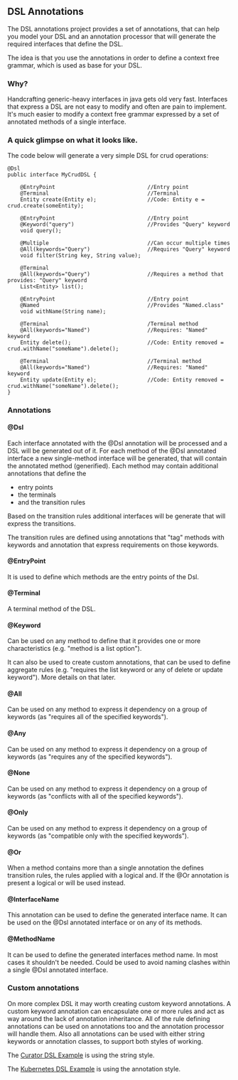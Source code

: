 ## DSL Annotations

The DSL annotations project provides a set of annotations, that can help you model your DSL and an annotation processor that will generate the required interfaces that define the DSL.

The idea is that you use the annotations in order to define a context free grammar, which is used as base for your DSL.

### Why?

Handcrafting generic-heavy interfaces in java gets old very fast. Interfaces that express a DSL are not easy to modify and often are pain to implement.
It's much easier to modify a context free grammar expressed by a set of annotated methods of a single interface.

### A quick glimpse on what it looks like.

The code below will generate a very simple DSL for crud operations:

    @Dsl
    public interface MyCrudDSL {
    
        @EntryPoint                             //Entry point
        @Terminal                               //Terminal
        Entity create(Entity e);                //Code: Entity e = crud.create(someEntity);
        
        @EntryPoint                             //Entry point
        @Keyword("query")                       //Provides "Query" keyword
        void query();
        
        @Multiple                               //Can occur multiple times
        @All(keywords="Query")                  //Requires "Query" keyword
        void filter(String key, String value);
        
        @Terminal
        @All(keywords="Query")                  //Requires a method that provides: "Query" keyword
        List<Entity> list();
        
        @EntryPoint                             //Entry point
        @Named                                  //Provides "Named.class"
        void withName(String name);               
        
        @Terminal                               /Terminal method
        @All(keywords="Named")                  //Requires: "Named" keyword
        Entity delete();                        //Code: Entity removed = crud.withName("someName").delete();
        
        @Terminal                               //Terminal method
        @All(keywords="Named")                  //Requires: "Named" keyword
        Entity update(Entity e);                //Code: Entity removed = crud.withName("someName").delete();
    }

### Annotations

#### @Dsl

Each interface annotated with the @Dsl annotation will be processed and a DSL will be generated out of it.
For each method of the @Dsl annotated interface a new single-method interface will be generated, that will contain the annotated method (generified).
Each method may contain additional annotations that define the

- entry points
- the terminals
- and the transition rules

Based on the transition rules additional interfaces will be generate that will express the transitions.

The transition rules are defined using annotations that "tag" methods with keywords and annotation that express requirements on those keywords.

#### @EntryPoint

It is used to define which methods are the entry points of the Dsl.

#### @Terminal

A terminal method of the DSL.


#### @Keyword

Can be used on any method to define that it provides one or more characteristics (e.g. "method is a list option").

It can also be used to create custom annotations, that can be used to define aggregate rules (e.g. "requires the list keyword or any of delete or update keyword"). More details on that later.

#### @All

Can be used on any method to express it dependency on a group of keywords (as "requires all of the specified keywords"). 

#### @Any

Can be used on any method to express it dependency on a group of keywords (as "requires any of the specified keywords").

#### @None

Can be used on any method to express it dependency on a group of keywords (as "conflicts with all of the specified keywords").

#### @Only

Can be used on any method to express it dependency on a group of keywords (as "compatible only with the specified keywords").


#### @Or

When a method contains more than a single annotation the defines transition rules, the rules applied with a logical and. If the @Or annotation is present a logical or will be used instead.

#### @InterfaceName

This annotation can be used to define the generated interface name. It can be used on the @Dsl annotated interface or on any of its methods. 

#### @MethodName

It can be used to define the generated interfaces method name. In most cases it shouldn't be needed. Could be used to avoid naming clashes within a single @Dsl annotated interface.

### Custom annotations

On more complex DSL it may worth creating custom keyword annotations. A custom keyword annotation can encapsulate one or more rules and act as way around the lack of annotation inheritance.
All of the rule defining annotations can be used on annotations too and the annotation processor will handle them. Also all annotations can be used with either string keywords or annotation classes, to support both styles of working.

The [Curator DSL Example](../examples/curator/src/main/java/io/sundr/examples/curator/CuratorDsl.java) is using the string style.

The [Kubernetes DSL Example](../examples/kubernetes/src/main/java/io/sundr/examples/kuberentes/KubernetesDsl.java) is using the annotation style.